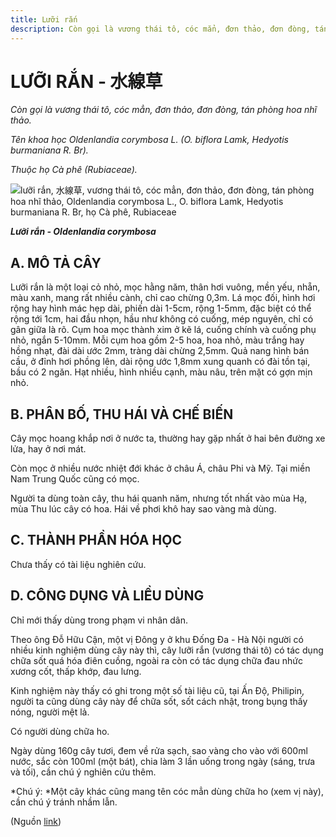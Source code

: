 ```yaml
---
title: Lưỡi rắn
description: Còn gọi là vương thái tô, cóc mẳn, đơn thảo, đơn đòng, tán phòng hoa nhĩ thảo. Tên khoa học Oldenlandia corymbosa L. (O. biflora Lamk, Hedyotis burmaniana R. Br). Thuộc họ Cà phê (Rubiaceae).
---
```

# LƯỠI RẮN - 水線草

*Còn gọi là vương thái tô, cóc mẳn, đơn thảo, đơn đòng, tán phòng hoa nhĩ thảo.*

*Tên khoa học Oldenlandia corymbosa L. (O. biflora Lamk, Hedyotis burmaniana R. Br).*

*Thuộc họ Cà phê (Rubiaceae).*

![lưỡi rắn, 水線草, vương thái tô, cóc mẳn, đơn thảo, đơn đòng, tán phòng hoa nhĩ thảo, Oldenlandia corymbosa L., O. biflora Lamk, Hedyotis burmaniana R. Br, họ Cà phê, Rubiaceae](/imgs/do-tat-loi/ctvvtvn/luoi-ran.jpg)

***Lưỡi rắn - Oldenlandia corymbosa***

## A. MÔ TẢ CÂY

Lưỡi rắn là một loại cỏ nhỏ, mọc hằng năm, thân hơi vuông, mền yếu, nhẵn, màu xanh, mang rất nhiều cành, chỉ cao chừng 0,3m. Lá mọc đối, hình hơi rộng hay hình mác hẹp dài, phiến dài 1-5cm, rộng 1-5mm, đặc biệt có thể rộng tới 1cm, hai đầu nhọn, hầu như không có cuống, mép nguyên, chỉ có gân giữa là rõ. Cụm hoa mọc thành xim ở kẽ lá, cuống chính và cuống phụ nhỏ, ngắn 5-10mm. Mỗi cụm hoa gồm 2-5 hoa, hoa nhỏ, màu trắng hay hồng nhạt, đài dài ước 2mm, tràng dài chừng 2,5mm. Quả nang hình bán cầu, ở đỉnh hơi phồng lên, dài rộng ước 1,8mm xung quanh có đài tồn tại, bầu có 2 ngăn. Hạt nhiều, hình nhiều cạnh, màu nâu, trên mặt có gợn mịn nhỏ.

## B. PHÂN BỐ, THU HÁI VÀ CHẾ BIẾN

Cây mọc hoang khắp nơi ở nước ta, thường hay gặp nhất ở hai bên đường xe lửa, hay ở nơi mát.

Còn mọc ở nhiều nước nhiệt đới khác ở châu Á, châu Phi và Mỹ. Tại miền Nam Trung Quốc cũng có mọc.

Người ta dùng toàn cây, thu hái quanh năm, nhưng tốt nhất vào mùa Hạ, mùa Thu lúc cây có hoa. Hái về phơi khô hay sao vàng mà dùng.

## C. THÀNH PHẦN HÓA HỌC

Chưa thấy có tài liệu nghiên cứu.

## D. CÔNG DỤNG VÀ LIỀU DÙNG

Chỉ mới thấy dùng trong phạm vi nhân dân.

Theo ông Đỗ Hữu Cận, một vị Đông y ở khu Đống Đa - Hà Nội người có nhiều kinh nghiệm dùng cây này thì, cây lưỡi rắn (vương thái tô) có tác dụng chữa sốt quá hóa điên cuồng, ngoài ra còn có tác dụng chữa đau nhức xương cốt, thấp khớp, đau lưng.

Kinh nghiệm này thấy có ghi trong một số tài liệu cũ, tại Ấn Độ, Philipin, người ta cũng dùng cây này để chữa sốt, sốt cách nhật, trong bụng thấy nóng, người mệt lả.

Có người dùng chữa ho.

Ngày dùng 160g cây tươi, đem về rửa sạch, sao vàng cho vào với 600ml nước, sắc còn 100ml (một bát), chia làm 3 lần uống trong ngày (sáng, trưa và tối), cần chú ý nghiên cứu thêm.

*Chú ý: *Một cây khác cũng mang tên cóc mẳn dùng chữa ho (xem vị này), cần chú ý tránh nhầm lẫn.

(Nguồn <a href="http://www.thuocvuonnha.com/nhung-cay-thuoc-va-vi-thuoc-viet-nam/ket-qua-tra-cuu/luoi-ran" target="_blank">link</a>)

